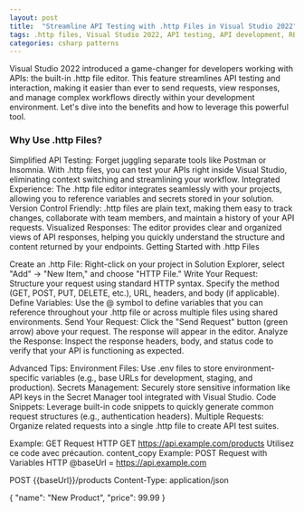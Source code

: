 ```yaml
---
layout: post
title:  "Streamline API Testing with .http Files in Visual Studio 2022"
tags: .http files, Visual Studio 2022, API testing, API development, REST API, HTTP requests, developer tools, productivity
categories: csharp patterns
---
```

Visual Studio 2022 introduced a game-changer for developers working with APIs: the built-in .http file editor. This feature streamlines API testing and interaction, making it easier than ever to send requests, view responses, and manage complex workflows directly within your development environment. Let's dive into the benefits and how to leverage this powerful tool.

### Why Use .http Files?
Simplified API Testing: Forget juggling separate tools like Postman or Insomnia. With .http files, you can test your APIs right inside Visual Studio, eliminating context switching and streamlining your workflow.
Integrated Experience: The .http file editor integrates seamlessly with your projects, allowing you to reference variables and secrets stored in your solution.
Version Control Friendly: .http files are plain text, making them easy to track changes, collaborate with team members, and maintain a history of your API requests.
Visualized Responses: The editor provides clear and organized views of API responses, helping you quickly understand the structure and content returned by your endpoints.
Getting Started with .http Files

Create an .http File: Right-click on your project in Solution Explorer, select "Add" -> "New Item," and choose "HTTP File."
Write Your Request: Structure your request using standard HTTP syntax. Specify the method (GET, POST, PUT, DELETE, etc.), URL, headers, and body (if applicable).
Define Variables: Use the @ symbol to define variables that you can reference throughout your .http file or across multiple files using shared environments.
Send Your Request: Click the "Send Request" button (green arrow) above your request. The response will appear in the editor.
Analyze the Response: Inspect the response headers, body, and status code to verify that your API is functioning as expected.

Advanced Tips:
Environment Files: Use .env files to store environment-specific variables (e.g., base URLs for development, staging, and production).
Secrets Management: Securely store sensitive information like API keys in the Secret Manager tool integrated with Visual Studio.
Code Snippets: Leverage built-in code snippets to quickly generate common request structures (e.g., authentication headers).
Multiple Requests: Organize related requests into a single .http file to create API test suites.

Example: GET Request
HTTP
GET https://api.example.com/products
Utilisez ce code avec précaution.
content_copy
Example: POST Request with Variables
HTTP
@baseUrl = https://api.example.com

POST {{baseUrl}}/products
Content-Type: application/json

{
    "name": "New Product",
    "price": 99.99
}
